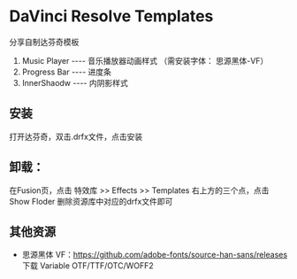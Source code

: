 # DaVinci Resolve Templates
分享自制达芬奇模板

1. Music Player ---- 音乐播放器动画样式 （需安装字体： 思源黑体-VF）
2. Progress Bar ---- 进度条
3. InnerShaodw  ---- 内阴影样式

## 安装
打开达芬奇，双击.drfx文件，点击安装

## 卸载：
在Fusion页，点击 特效库 >> Effects >> Templates 右上方的三个点，点击Show Floder 删除资源库中对应的drfx文件即可

## 其他资源
- 思源黑体 VF：https://github.com/adobe-fonts/source-han-sans/releases <br>
下载 Variable OTF/TTF/OTC/WOFF2
